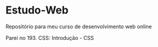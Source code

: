 # Estudo-Web
Repositório para meu curso de desenvolvimento web online

Parei no 193. CSS: Introdução - CSS
